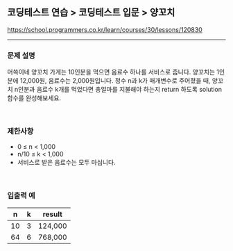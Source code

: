 ## 코딩테스트 연습 > 코딩테스트 입문 > 양꼬치

https://school.programmers.co.kr/learn/courses/30/lessons/120830

---

### 문제 설명

머쓱이네 양꼬치 가게는 10인분을 먹으면 음료수 하나를 서비스로 줍니다. 양꼬치는 1인분에 12,000원, 음료수는 2,000원입니다. 정수 n과 k가 매개변수로 주어졌을 때, 양꼬치 n인분과 음료수 k개를 먹었다면 총얼마를 지불해야 하는지 return 하도록 solution 함수를 완성해보세요.

</br>

### 제한사항

- 0 ≤ n < 1,000
- n/10 ≤ k < 1,000
- 서비스로 받은 음료수는 모두 마십니다.

</br>

### 입출력 예

| n   | k   | result  |
| --- | --- | ------- |
| 10  | 3   | 124,000 |
| 64  | 6   | 768,000 |

